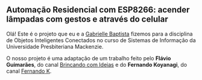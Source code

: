 <h2>Automação Residencial com ESP8266: acender lâmpadas com gestos e através do celular</h2>

Olá! Este é o projeto que eu e a [Gabrielle Baptista](https://github.com/theworldofbibi) fizemos para a disciplina de Objetos Inteligentes Conectados no curso de Sistemas de Informação da Universidade Presbiteriana Mackenzie.

O nosso projeto é uma adaptação de um trabalho feito pelo **Flávio Guimarães**, do canal [Brincando com Ideias](https://www.youtube.com/c/BrincandocomIdeias/featured) e do **Fernando Koyanagi**, do canal [Fernando K](https://www.youtube.com/c/FernandoKoyanagi/featured).
